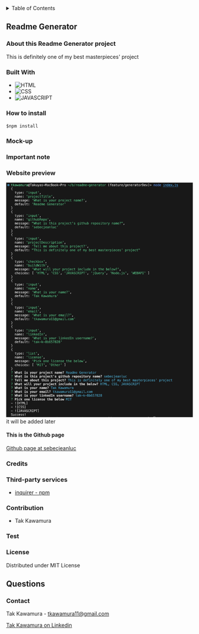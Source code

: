 

<!-- TABLE OF CONTENTS -->
  <details>
    <summary>Table of Contents</summary>
    <ol>
      <li>
        <a href="#about-this-project">Readme Generator</a>
        <ul>
          <li><a href="#built-with">Built With</a></li>
        </ul>
      </li>
      <li><a href="#important-note">Important Note</a></li>
      <li><a href="#website-preview">Website Preview</a></li>
      <li><a href="#credits">Credits</a></li>
      <li><a href="#license">License</a></li>
      <li><a href="#contact">Contact</a></li>
    </ol>
  </details>

## Readme Generator

### About this Readme Generator project

This is definitely one of my best masterpieces' project

### Built With

- ![HTML]
- ![CSS]
- ![JAVASCRIPT]

### How to install

~~~shell
$npm install
~~~

### Mock-up

### Important note

### Website preview

![Preview](./assets/images/demo.png) it will be added later

#### This is the Github page

[Github page at sebecjeanluc](https://sebecjeanluc.github.io/sebecjeanluc/)

### Credits

### Third-party services
- [inquirer - npm](https://www.npmjs.com/package/inquirer)

### Contribution
- Tak Kawamura

### Test

### License

Distributed under MIT License

## Questions

### Contact

Tak Kawamura - tkawamura11@gmail.com

[Tak Kawamura on Linkedin](https://linkedin.com/in/tkawamura11@gmail.com)

<!-- MARKDOWN LINKS & IMAGES -->
<!-- https://www.markdownguide.org/basic-syntax/#reference-style-links -->

[HTML]: https://img.shields.io/badge/HTML-orange
[CSS]: https://img.shields.io/badge/CSS-blue
[BOOTSTRAP]: https://img.shields.io/badge/BOOTSTRAP-lightblue
[JAVASCRIPT]: https://img.shields.io/badge/Javascript-yellow
[JQUERY]: https://img.shields.io/badge/JQUERY-lightblue
[DAYJS]: https://img.shields.io/badge/DAYJS-orange
[WEBAPI]: https://img.shields.io/badge/WEBAPI-orange

